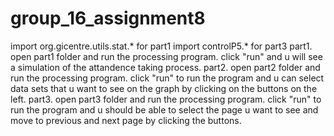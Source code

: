 # group_16_assignment8
import org.gicentre.utils.stat.* for part1
import controlP5.* for part3
part1. open part1 folder and run the processing program. click "run" and u will see a simulation of the attandence taking process.
part2. open part2 folder and run the processing program. click "run" to run the program and u can select data sets that u want to see on the graph 
by clicking on the buttons on the left.
part3. open part3 folder and run the processing program. click "run" to run the program and u should be able to select the page u want to see and move
to previous and next page by clicking the buttons.
